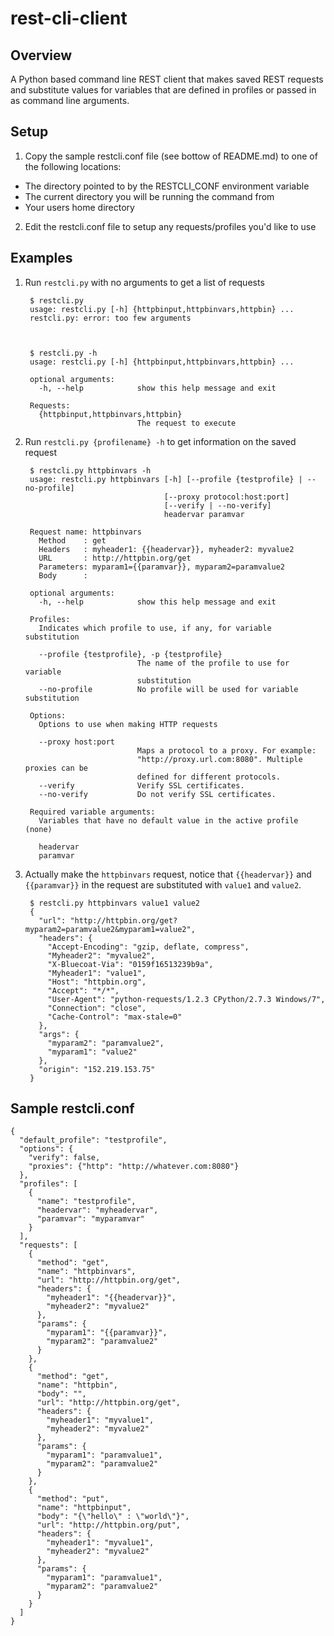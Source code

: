 rest-cli-client
===============
Overview
--------
A Python based command line REST client that makes saved REST requests and substitute values for variables that are defined in profiles or passed in as command line arguments.

Setup
-----
1. Copy the sample restcli.conf file (see bottow of README.md) to one of the following locations:
 * The directory pointed to by the RESTCLI_CONF environment variable
 * The current directory you will be running the command from
 * Your users home directory

2. Edit the restcli.conf file to setup any requests/profiles you'd like to use

Examples
--------
1. Run `restcli.py` with no arguments to get a list of requests

        $ restcli.py
        usage: restcli.py [-h] {httpbinput,httpbinvars,httpbin} ...
        restcli.py: error: too few arguments



        $ restcli.py -h
        usage: restcli.py [-h] {httpbinput,httpbinvars,httpbin} ...

        optional arguments:
          -h, --help            show this help message and exit

        Requests:
          {httpbinput,httpbinvars,httpbin}
                                The request to execute

2. Run `restcli.py {profilename} -h` to get information on the saved request

        $ restcli.py httpbinvars -h
        usage: restcli.py httpbinvars [-h] [--profile {testprofile} | --no-profile]
                                      [--proxy protocol:host:port]
                                      [--verify | --no-verify]
                                      headervar paramvar

        Request name: httpbinvars
          Method    : get
          Headers   : myheader1: {{headervar}}, myheader2: myvalue2
          URL       : http://httpbin.org/get
          Parameters: myparam1={{paramvar}}, myparam2=paramvalue2
          Body      :

        optional arguments:
          -h, --help            show this help message and exit

        Profiles:
          Indicates which profile to use, if any, for variable substitution

          --profile {testprofile}, -p {testprofile}
                                The name of the profile to use for variable
                                substitution
          --no-profile          No profile will be used for variable substitution

        Options:
          Options to use when making HTTP requests

          --proxy host:port
                                Maps a protocol to a proxy. For example:
                                "http://proxy.url.com:8080". Multiple proxies can be
                                defined for different protocols.
          --verify              Verify SSL certificates.
          --no-verify           Do not verify SSL certificates.

        Required variable arguments:
          Variables that have no default value in the active profile (none)

          headervar
          paramvar

3. Actually make the `httpbinvars` request, notice that `{{headervar}}` and `{{paramvar}}` in the request are substituted with `value1` and `value2`.

        $ restcli.py httpbinvars value1 value2
        {
          "url": "http://httpbin.org/get?myparam2=paramvalue2&myparam1=value2",
          "headers": {
            "Accept-Encoding": "gzip, deflate, compress",
            "Myheader2": "myvalue2",
            "X-Bluecoat-Via": "0159f16513239b9a",
            "Myheader1": "value1",
            "Host": "httpbin.org",
            "Accept": "*/*",
            "User-Agent": "python-requests/1.2.3 CPython/2.7.3 Windows/7",
            "Connection": "close",
            "Cache-Control": "max-stale=0"
          },
          "args": {
            "myparam2": "paramvalue2",
            "myparam1": "value2"
          },
          "origin": "152.219.153.75"
        }


Sample restcli.conf
-------------------
    {
      "default_profile": "testprofile",
      "options": {
        "verify": false,
        "proxies": {"http": "http://whatever.com:8080"}
      },
      "profiles": [
        {
          "name": "testprofile",
          "headervar": "myheadervar",
          "paramvar": "myparamvar"
        }
      ],
      "requests": [
        {
          "method": "get",
          "name": "httpbinvars",
          "url": "http://httpbin.org/get",
          "headers": {
            "myheader1": "{{headervar}}",
            "myheader2": "myvalue2"
          },
          "params": {
            "myparam1": "{{paramvar}}",
            "myparam2": "paramvalue2"
          }
        },
        {
          "method": "get",
          "name": "httpbin",
          "body": "",
          "url": "http://httpbin.org/get",
          "headers": {
            "myheader1": "myvalue1",
            "myheader2": "myvalue2"
          },
          "params": {
            "myparam1": "paramvalue1",
            "myparam2": "paramvalue2"
          }
        },
        {
          "method": "put",
          "name": "httpbinput",
          "body": "{\"hello\" : \"world\"}",
          "url": "http://httpbin.org/put",
          "headers": {
            "myheader1": "myvalue1",
            "myheader2": "myvalue2"
          },
          "params": {
            "myparam1": "paramvalue1",
            "myparam2": "paramvalue2"
          }
        }
      ]
    }
